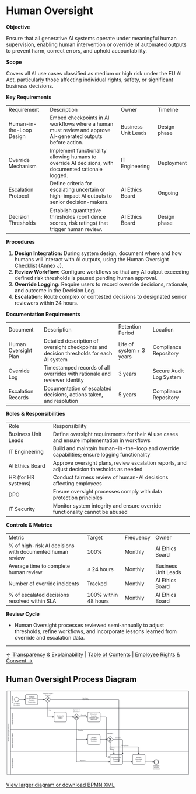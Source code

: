 # Human Oversight

**Objective**

Ensure that all generative AI systems operate under meaningful human supervision, enabling human intervention or override of automated outputs to prevent harm, correct errors, and uphold accountability.

**Scope**

Covers all AI use cases classified as medium or high risk under the EU AI Act, particularly those affecting individual rights, safety, or significant business decisions.

**Key Requirements**

|     |     |     |     |
| --- | --- | --- | --- |
| Requirement | Description | Owner | Timeline |
| Human-in-the-Loop Design | Embed checkpoints in AI workflows where a human must review and approve AI-generated outputs before action. | Business Unit Leads | Design phase |
| Override Mechanism | Implement functionality allowing humans to override AI decisions, with documented rationale logged. | IT Engineering | Deployment |
| Escalation Protocol | Define criteria for escalating uncertain or high-impact AI outputs to senior decision-makers. | AI Ethics Board | Ongoing |
| Decision Thresholds | Establish quantitative thresholds (confidence scores, risk ratings) that trigger human review. | AI Ethics Board | Design phase |

**Procedures**

1.  **Design Integration:** During system design, document where and how humans will interact with AI outputs, using the Human Oversight Checklist (Annex J).
2.  **Review Workflow:** Configure workflows so that any AI output exceeding defined risk thresholds is paused pending human approval.
3.  **Override Logging:** Require users to record override decisions, rationale, and outcome in the Decision Log.
4.  **Escalation:** Route complex or contested decisions to designated senior reviewers within 24 hours.

**Documentation Requirements**

|     |     |     |     |
| --- | --- | --- | --- |
| Document | Description | Retention Period | Location |
| Human Oversight Plan | Detailed description of oversight checkpoints and decision thresholds for each AI system | Life of system + 3 years | Compliance Repository |
| Override Log | Timestamped records of all overrides with rationale and reviewer identity | 3 years | Secure Audit Log System |
| Escalation Records | Documentation of escalated decisions, actions taken, and resolution | 5 years | Compliance Repository |

**Roles & Responsibilities**

|     |     |
| --- | --- |
| Role | Responsibility |
| Business Unit Leads | Define oversight requirements for their AI use cases and ensure implementation in workflows |
| IT Engineering | Build and maintain human-in-the-loop and override capabilities; ensure logging functionality |
| AI Ethics Board | Approve oversight plans, review escalation reports, and adjust decision thresholds as needed |
| HR (for HR systems) | Conduct fairness review of human-AI decisions affecting employees |
| DPO | Ensure oversight processes comply with data protection principles |
| IT Security | Monitor system integrity and ensure override functionality cannot be abused |

**Controls & Metrics**

|     |     |     |     |
| --- | --- | --- | --- |
| Metric | Target | Frequency | Owner |
| % of high-risk AI decisions with documented human review | 100% | Monthly | AI Ethics Board |
| Average time to complete human review | ≤ 24 hours | Monthly | Business Unit Leads |
| Number of override incidents | Tracked | Monthly | AI Ethics Board |
| % of escalated decisions resolved within SLA | 100% within 48 hours | Monthly | AI Ethics Board |

**Review Cycle**

*   Human Oversight processes reviewed semi-annually to adjust thresholds, refine workflows, and incorporate lessons learned from override and escalation data.

---

[← Transparency & Explainability](07-Transparency-and-Explainability.md) | [Table of Contents](00-Table-of-Contents.md) | [Employee Rights & Consent →](09-Employee-Rights-and-Consent.md)

## Human Oversight Process Diagram

![Human Oversight Process](bpmn/svg/human-oversight-process.svg)

[View larger diagram or download BPMN XML](bpmn/human-oversight-process.bpmn)

